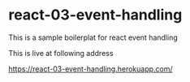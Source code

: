 # react-03-event-handling

This is a sample boilerplat for react event handling

This is live at following address

https://react-03-event-handling.herokuapp.com/
